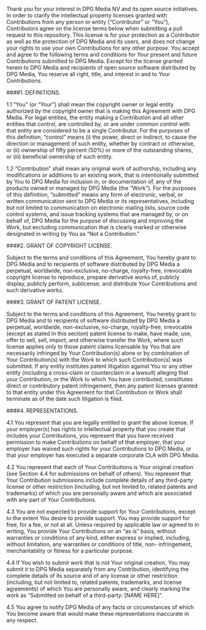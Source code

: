 Thank you for your interest in DPG Media NV and its open source initiatives. In order to clarify the intellectual property licenses granted with Contributions from any person or entity (“Contributor” or “You”), Contributors agree on the license terms below when submitting a pull request to this repository. This license is for your protection as a Contributor as well as the protection of DPG Media and its users, and does not change your rights to use your own Contributions for any other purpose. You accept and agree to the following terms and conditions for Your present and future Contributions submitted to DPG Media. Except for the license granted herein to DPG Media and recipients of open source software distributed by DPG Media, You reserve all right, title, and interest in and to Your Contributions.

####1. DEFINITIONS.

  1.1 “You” (or “Your”) shall mean the copyright owner or legal entity authorized by the copyright owner that is making this Agreement with DPG Media. For legal entities, the entity making a Contribution and all other entities that control, are controlled by, or are under common control with that entity are considered to be a single Contributor. For the purposes of this definition, “control” means (i) the power, direct or indirect, to cause the direction or management of such entity, whether by contract or otherwise, or (ii) ownership of fifty percent (50%) or more of the outstanding shares, or (iii) beneficial ownership of such entity.

  1.2 “Contribution” shall mean any original work of authorship, including any modifications or additions to an existing work, that is intentionally submitted by You to DPG Media for inclusion in, or documentation of, any of the products owned or managed by DPG Media (the “Work”). For the purposes of this definition, “submitted” means any form of electronic, verbal, or written communication sent to DPG Media or its representatives, including but not limited to communication on electronic mailing lists, source code control systems, and issue tracking systems that are managed by, or on behalf of, DPG Media for the purpose of discussing and improving the Work, but excluding communication that is clearly marked or otherwise designated in writing by You as “Not a Contribution.”

####2. GRANT OF COPYRIGHT LICENSE.

Subject to the terms and conditions of this Agreement, You hereby grant to DPG Media and to recipients of software distributed by DPG Media a perpetual, worldwide, non-exclusive, no-charge, royalty-free, irrevocable copyright license to reproduce, prepare derivative works of, publicly display, publicly perform, sublicense, and distribute Your Contributions and such derivative works.

####3. GRANT OF PATENT LICENSE.

Subject to the terms and conditions of this Agreement, You hereby grant to DPG Media and to recipients of software distributed by DPG Media a perpetual, worldwide, non-exclusive, no-charge, royalty-free, irrevocable (except as stated in this section) patent license to make, have made, use, offer to sell, sell, import, and otherwise transfer the Work, where such license applies only to those patent claims licensable by You that are necessarily infringed by Your Contribution(s) alone or by combination of Your Contribution(s) with the Work to which such Contribution(s) was submitted. If any entity institutes patent litigation against You or any other entity (including a cross-claim or counterclaim in a lawsuit) alleging that your Contribution, or the Work to which You have contributed, constitutes direct or contributory patent infringement, then any patent licenses granted to that entity under this Agreement for that Contribution or Work shall terminate as of the date such litigation is filed.

####4. REPRESENTATIONS.

  4.1 You represent that you are legally entitled to grant the above license. If your employer(s) has rights to intellectual property that you create that includes your Contributions, you represent that you have received permission to make Contributions on behalf of that employer, that your employer has waived such rights for your Contributions to DPG Media, or that your employer has executed a separate corporate CLA with DPG Media.

  4.2 You represent that each of Your Contributions is Your original creation (see Section 4.4 for submissions on behalf of others). You represent that Your Contribution submissions include complete details of any third-party license or other restriction (including, but not limited to, related patents and trademarks) of which you are personally aware and which are associated with any part of Your Contributions.

  4.3 You are not expected to provide support for Your Contributions, except to the extent You desire to provide support. You may provide support for free, for a fee, or not at all. Unless required by applicable law or agreed to in writing, You provide Your Contributions on an “as is” basis, without warranties or conditions of any kind, either express or implied, including, without limitation, any warranties or conditions of title, non- infringement, merchantability or fitness for a particular purpose.

  4.4 If You wish to submit work that is not Your original creation, You may submit it to DPG Media separately from any Contribution, identifying the complete details of its source and of any license or other restriction (including, but not limited to, related patents, trademarks, and license agreements) of which You are personally aware, and clearly marking the work as “Submitted on behalf of a third-party: [NAME HERE]”.

  4.5 You agree to notify DPG Media of any facts or circumstances of which You become aware that would make these representations inaccurate in any respect.

